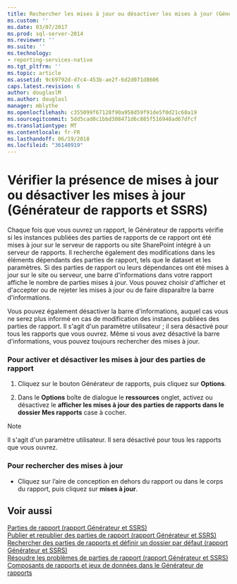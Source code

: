 ```yaml
---
title: Rechercher les mises à jour ou désactiver les mises à jour (Générateur de rapports et SSRS) | Documents Microsoft
ms.custom: ''
ms.date: 03/07/2017
ms.prod: sql-server-2014
ms.reviewer: ''
ms.suite: ''
ms.technology:
- reporting-services-native
ms.tgt_pltfrm: ''
ms.topic: article
ms.assetid: 9c69792d-d7c4-453b-ae2f-6d2d071d8606
caps.latest.revision: 6
author: douglaslM
ms.author: douglasl
manager: mblythe
ms.openlocfilehash: c355099f67128f90a958d59f91de5f0d21c68a19
ms.sourcegitcommit: 5dd5cad0c1bbd308471d6c885f516948ad67dfcf
ms.translationtype: MT
ms.contentlocale: fr-FR
ms.lasthandoff: 06/19/2018
ms.locfileid: "36140919"
---
```

# <a name="check-for-updates-or-turn-updates-off-report-builder-and-ssrs"></a>Vérifier la présence de mises à jour ou désactiver les mises à jour (Générateur de rapports et SSRS)
  Chaque fois que vous ouvrez un rapport, le Générateur de rapports vérifie si les instances publiées des parties de rapports de ce rapport ont été mises à jour sur le serveur de rapports ou site SharePoint intégré à un serveur de rapports. Il recherche également des modifications dans les éléments dépendants des parties de rapport, tels que le dataset et les paramètres. Si des parties de rapport ou leurs dépendances ont été mises à jour sur le site ou serveur, une barre d'informations dans votre rapport affiche le nombre de parties mises à jour. Vous pouvez choisir d'afficher et d'accepter ou de rejeter les mises à jour ou de faire disparaître la barre d'informations.  
  
 Vous pouvez également désactiver la barre d'informations, auquel cas vous ne serez plus informé en cas de modification des instances publiées des parties de rapport. Il s'agit d'un paramètre utilisateur ; il sera désactivé pour tous les rapports que vous ouvrez. Même si vous avez désactivé la barre d'informations, vous pouvez toujours rechercher des mises à jour.  
  
### <a name="to-turn-on-and-off-report-part-updates"></a>Pour activer et désactiver les mises à jour des parties de rapport  
  
1.  Cliquez sur le bouton Générateur de rapports, puis cliquez sur **Options**.  
  
2.  Dans le **Options** boîte de dialogue le **ressources** onglet, activez ou désactivez le **afficher les mises à jour des parties de rapports dans le dossier Mes rapports** case à cocher.  
  
> [!NOTE]  
>  Il s'agit d'un paramètre utilisateur. Il sera désactivé pour tous les rapports que vous ouvrez.  
  
### <a name="to-check-for-updates"></a>Pour rechercher des mises à jour  
  
-   Cliquez sur l’aire de conception en dehors du rapport ou dans le corps du rapport, puis cliquez sur **mises à jour**.  
  
## <a name="see-also"></a>Voir aussi  
 [Parties de rapport &#40;rapport Générateur et SSRS&#41;](report-parts-report-builder-and-ssrs.md)   
 [Publier et republier des parties de rapport &#40;rapport Générateur et SSRS&#41;](report-design/publish-and-republish-report-parts-report-builder-and-ssrs.md)   
 [Rechercher des parties de rapports et définir un dossier par défaut &#40;rapport Générateur et SSRS&#41;](report-design/browse-for-report-parts-and-set-a-default-folder-report-builder-and-ssrs.md)   
 [Résoudre les problèmes de parties de rapport &#40;rapport Générateur et SSRS&#41;](../../2014/reporting-services/troubleshoot-report-parts-report-builder-and-ssrs.md)   
 [Composants de rapports et jeux de données dans le Générateur de rapports](report-data/report-parts-and-datasets-in-report-builder.md)  
  
  